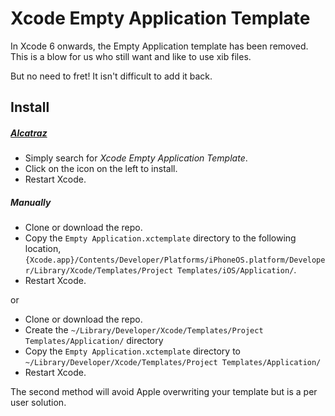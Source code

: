 Xcode Empty Application Template
================================

In Xcode 6 onwards, the Empty Application template has been removed. This is a blow for us who still want and like to use xib files.

But no need to fret! It isn't difficult to add it back.


## Install

##### [Alcatraz](https://github.com/supermarin/Alcatraz)
- Simply search for *Xcode Empty Application Template*.
- Click on the icon on the left to install.
- Restart Xcode.


##### Manually
- Clone or download the repo. 
- Copy the `Empty Application.xctemplate` directory to the following location, `{Xcode.app}/Contents/Developer/Platforms/iPhoneOS.platform/Developer/Library/Xcode/Templates/Project Templates/iOS/Application/`.
- Restart Xcode.

or

- Clone or download the repo.
- Create the `~/Library/Developer/Xcode/Templates/Project Templates/Application/` directory
- Copy the `Empty Application.xctemplate` directory to `~/Library/Developer/Xcode/Templates/Project Templates/Application/` 
- Restart Xcode. 

The second method will avoid Apple overwriting your template but is a per user solution.
